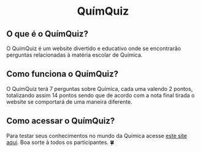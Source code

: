 <h1 align="center">QuímQuiz</h1>

## O que é o QuímQuiz?
O QuímQuiz é um website divertido e educativo onde se encontrarão perguntas relacionadas à matéria escolar de Química.

## Como funciona o QuímQuiz?
O QuímQuiz terá 7 perguntas sobre Química, cada uma valendo 2 pontos, totalizando assim 14 pontos sendo que de acordo com a nota final tirada o website se comportará de uma maneira diferente.

## Como acessar o QuímQuiz?
Para testar seus conhecimentos no mundo da Química acesse [este site aqui](https://vitorjungles.github.io/quimquiz/). Boa sorte à todos os participantes. :four_leaf_clover: